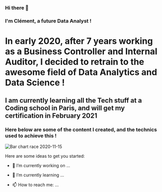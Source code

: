 ### Hi there 👋
### I'm Clément, a future Data Analyst !
# In early 2020, after 7 years working as a Business Controller and Internal Auditor, I decided to retrain to the awesome field of Data Analytics and Data Science !
## I am currently learning all the Tech stuff at a Coding school in Paris, and will get my certification in February 2021

### Here below are some of the content I created, and the technics used to achieve this !


![Bar chart race 2020-11-15](https://user-images.githubusercontent.com/70572715/99188926-e22de600-275e-11eb-8461-5050a3e1fdf6.gif)


Here are some ideas to get you started:

- 🔭 I’m currently working on ...
- 🌱 I’m currently learning ...

- 📫 How to reach me: ...

